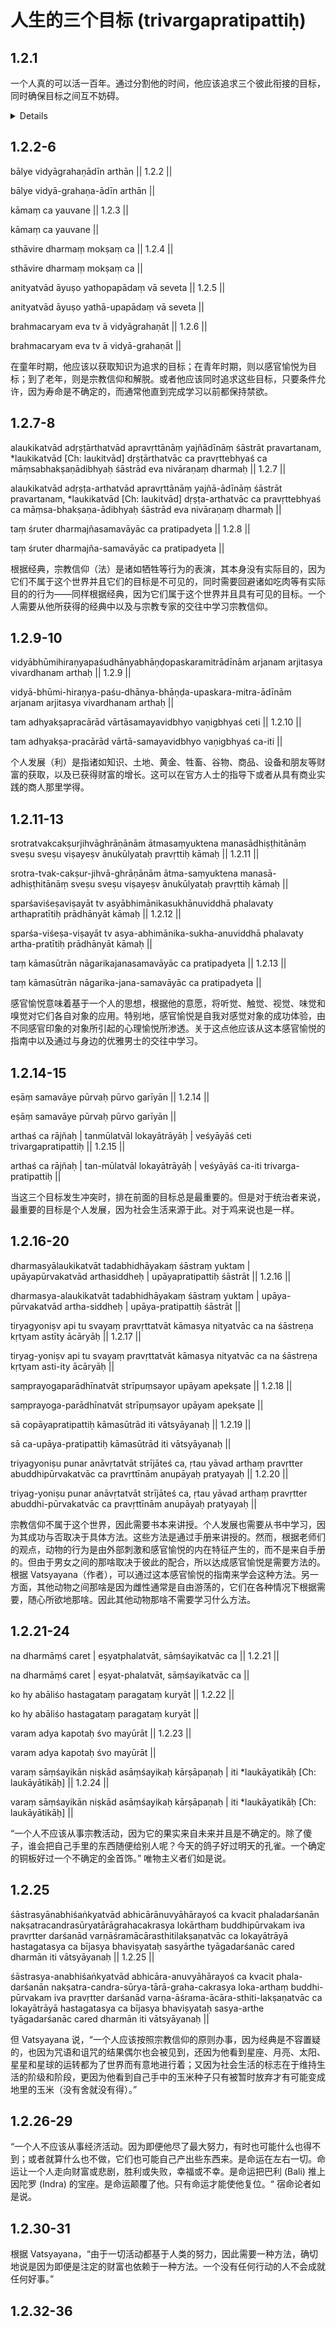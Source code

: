 # 人生的三个目标 (trivargapratipattiḥ)

## 1.2.1

一个人真的可以活一百年。通过分割他的时间，他应该追求三个彼此衔接的目标，同时确保目标之间互不妨碍。

<details>
śatāyur vai puruṣo vibhajya kālam anyonyānubaddhaṃ
parasparasyānupaghātakaṃ trivargaṃ seveta || 1.2.1 ||

śata-āyur vai puruṣo vibhajya kālam anyonya-anubaddhaṃ
parasparasya-anupaghātakaṃ trivargaṃ seveta ||
</details>

## 1.2.2-6

bālye vidyāgrahaṇādīn arthān || 1.2.2 ||

bālye vidyā-grahaṇa-ādīn arthān ||

kāmaṃ ca yauvane || 1.2.3 ||

kāmaṃ ca yauvane ||

sthāvire dharmaṃ mokṣaṃ ca || 1.2.4 ||

sthāvire dharmaṃ mokṣaṃ ca ||

anityatvād āyuṣo yathopapādaṃ vā seveta || 1.2.5 ||

anityatvād āyuṣo yathā-upapādaṃ vā seveta ||

brahmacaryam eva tv ā vidyāgrahaṇāt || 1.2.6 ||

brahmacaryam eva tv ā vidyā-grahaṇāt ||

在童年时期，他应该以获取知识为追求的目标；在青年时期，则以感官愉悦为目标；到了老年，则是宗教信仰和解脱。或者他应该同时追求这些目标，只要条件允许，因为寿命是不确定的，而通常他直到完成学习以前都保持禁欲。

## 1.2.7-8

alaukikatvād adṛṣṭārthatvād apravṛttānāṃ yajñādīnāṃ śāstrāt
pravartanam, *laukikatvād [Ch: laukitvād] dṛṣṭārthatvāc ca
pravṛttebhyaś ca māṃsabhakṣaṇādibhyaḥ śāstrād eva nivāraṇaṃ dharmaḥ
|| 1.2.7 ||

alaukikatvād adṛṣṭa-arthatvād apravṛttānāṃ yajñā-ādīnāṃ śāstrāt
pravartanam, *laukikatvād [Ch: laukitvād] dṛṣṭa-arthatvāc ca
pravṛttebhyaś ca māṃsa-bhakṣaṇa-ādibhyaḥ śāstrād eva nivāraṇaṃ dharmaḥ ||

taṃ śruter dharmajñasamavāyāc ca pratipadyeta || 1.2.8 ||

taṃ śruter dharmajña-samavāyāc ca pratipadyeta ||

根据经典，宗教信仰（法）是诸如牺牲等行为的表演，其本身没有实际目的，因为它们不属于这个世界并且它们的目标是不可见的，同时需要回避诸如吃肉等有实际目的的行为——同样根据经典，因为它们属于这个世界并且具有可见的目标。一个人需要从他所获得的经典中以及与宗教专家的交往中学习宗教信仰。

## 1.2.9-10

vidyābhūmihiraṇyapaśudhānyabhāṇḍopaskaramitrādīnām arjanam arjitasya
vivardhanam arthaḥ || 1.2.9 ||

vidyā-bhūmi-hiraṇya-paśu-dhānya-bhāṇḍa-upaskara-mitra-ādīnām arjanam
arjitasya vivardhanam arthaḥ ||

tam adhyakṣapracārād vārtāsamayavidbhyo vaṇigbhyaś ceti || 1.2.10 ||

tam adhyakṣa-pracārād vārtā-samayavidbhyo vaṇigbhyaś ca-iti ||

个人发展（利）是指诸如知识、土地、黄金、牲畜、谷物、商品、设备和朋友等财富的获取，以及已获得财富的增长。这可以在官方人士的指导下或者从具有商业实践的商人那里学得。

## 1.2.11-13

srotratvakcakṣurjihvāghrāṇānām ātmasaṃyuktena manasādhiṣṭhitānāṃ sveṣu
sveṣu viṣayeṣv ānukūlyataḥ pravṛttiḥ kāmaḥ || 1.2.11 ||

srotra-tvak-cakṣur-jihvā-ghrāṇānām ātma-saṃyuktena
manasā-adhiṣṭhitānāṃ sveṣu sveṣu viṣayeṣv ānukūlyataḥ pravṛttiḥ kāmaḥ ||

sparśaviśeṣaviṣayāt tv asyābhimānikasukhānuviddhā phalavaty
arthapratītiḥ prādhānyāt kāmaḥ || 1.2.12 ||

sparśa-viśeṣa-viṣayāt tv asya-abhimānika-sukha-anuviddhā phalavaty
artha-pratītiḥ prādhānyāt kāmaḥ ||

taṃ kāmasūtrān nāgarikajanasamavāyāc ca pratipadyeta || 1.2.13 ||

taṃ kāmasūtrān nāgarika-jana-samavāyāc ca pratipadyeta ||

感官愉悦意味着基于一个人的思想，根据他的意愿，将听觉、触觉、视觉、味觉和嗅觉对它们各自对象的应用。特别地，感官愉悦是自我对感觉对象的成功体验，由不同感官印象的对象所引起的心理愉悦所渗透。关于这点他应该从这本感官愉悦的指南中以及通过与身边的优雅男士的交往中学习。

## 1.2.14-15

eṣāṃ samavāye pūrvaḥ pūrvo garīyān || 1.2.14 ||

eṣāṃ samavāye pūrvaḥ pūrvo garīyān ||

arthaś ca rājñaḥ | tanmūlatvāl lokayātrāyāḥ | veśyāyāś ceti
trivargapratipattiḥ || 1.2.15 ||

arthaś ca rājñaḥ | tan-mūlatvāl lokayātrāyāḥ | veśyāyāś ca-iti
trivarga-pratipattiḥ ||

当这三个目标发生冲突时，排在前面的目标总是最重要的。但是对于统治者来说，最重要的目标是个人发展，因为社会生活来源于此。对于鸡来说也是一样。

## 1.2.16-20

dharmasyālaukikatvāt tadabhidhāyakaṃ śāstraṃ yuktam | upāyapūrvakatvād
arthasiddheḥ | upāyapratipattiḥ śāstrāt || 1.2.16 ||

dharmasya-alaukikatvāt tadabhidhāyakaṃ śāstraṃ yuktam |
upāya-pūrvakatvād artha-siddheḥ | upāya-pratipattiḥ śāstrāt ||

tiryagyoniṣv api tu svayaṃ pravṛttatvāt kāmasya nityatvāc ca na
śāstreṇa kṛtyam astīty ācāryāḥ || 1.2.17 ||

tiryag-yoniṣv api tu svayaṃ pravṛttatvāt kāmasya nityatvāc ca na
śāstreṇa kṛtyam asti-ity ācāryāḥ ||

saṃprayogaparādhīnatvāt strīpuṃsayor upāyam apekṣate || 1.2.18 ||

saṃprayoga-parādhīnatvāt strīpuṃsayor upāyam apekṣate ||

sā copāyapratipattiḥ kāmasūtrād iti vātsyāyanaḥ || 1.2.19 ||

sā ca-upāya-pratipattiḥ kāmasūtrād iti vātsyāyanaḥ ||

triyagyoniṣu punar anāvṛtatvāt strījāteś ca, ṛtau yāvad arthaṃ
pravṛtter abuddhipūrvakatvāc ca pravṛttīnām anupāyaḥ pratyayaḥ
|| 1.2.20 ||

triyag-yoniṣu punar anāvṛtatvāt strījāteś ca, ṛtau yāvad arthaṃ
pravṛtter abuddhi-pūrvakatvāc ca pravṛttīnām anupāyaḥ pratyayaḥ ||

宗教信仰不属于这个世界，因此需要书本来讲授。个人发展也需要从书中学习，因为其成功与否取决于具体方法。这些方法是通过手册来讲授的。然而，根据老师们的观点，动物的行为是由外部刺激和感官愉悦的内在特征产生的，而不是来自手册的。但由于男女之间的那啥取决于彼此的配合，所以达成感官愉悦是需要方法的。根据 Vatsyayana（作者），可以通过这本感官愉悦的指南来学会这种方法。另一方面，其他动物之间那啥是因为雌性通常是自由游荡的，它们在各种情况下根据需要，随心所欲地那啥。因此其他动物那啥不需要学习什么方法。

## 1.2.21-24

na dharmāṃś caret | eṣyatphalatvāt, sāṃśayikatvāc ca || 1.2.21 ||

na dharmāṃś caret | eṣyat-phalatvāt, sāṃśayikatvāc ca ||

ko hy abāliśo hastagataṃ paragataṃ kuryāt || 1.2.22 ||

ko hy abāliśo hastagataṃ paragataṃ kuryāt ||

varam adya kapotaḥ śvo mayūrāt || 1.2.23 ||

varam adya kapotaḥ śvo mayūrāt ||

varaṃ sāṃśayikān niṣkād asāṃśayikaḥ kārṣāpaṇaḥ | iti *laukāyatikāḥ
[Ch: laukāyātikāḥ] || 1.2.24 ||

varaṃ sāṃśayikān niṣkād asāṃśayikaḥ kārṣāpaṇaḥ | iti *laukāyatikāḥ
[Ch: laukāyātikāḥ] ||

“一个人不应该从事宗教活动，因为它的果实来自未来并且是不确定的。除了傻子，谁会把自己手里的东西随便给别人呢？今天的鸽子好过明天的孔雀。一个确定的铜板好过一个不确定的金首饰。” 唯物主义者们如是说。

## 1.2.25

śāstrasyānabhiśaṅkyatvād abhicārānuvyāhārayoś ca kvacit phaladarśanān
nakṣatracandrasūryatārāgrahacakrasya lokārthaṃ buddhipūrvakam iva
pravṛtter darśanād varṇāśramācārasthitilakṣaṇatvāc ca lokayātrāyā
hastagatasya ca bījasya bhaviṣyataḥ sasyārthe tyāgadarśanāc cared
dharmān iti vātsyāyanaḥ || 1.2.25 ||

śāstrasya-anabhiśaṅkyatvād abhicāra-anuvyāhārayoś ca kvacit
phala-darśanān nakṣatra-candra-sūrya-tārā-graha-cakrasya loka-arthaṃ
buddhi-pūrvakam iva pravṛtter darśanād
varṇa-āśrama-ācāra-sthiti-lakṣaṇatvāc ca lokayātrāyā hastagatasya ca
bījasya bhaviṣyataḥ sasya-arthe tyāgadarśanāc cared dharmān iti
vātsyāyanaḥ ||

但 Vatsyayana 说，“一个人应该按照宗教信仰的原则办事，因为经典是不容置疑的，也因为咒语和诅咒的结果偶尔也会被见到，还因为他看到星座、月亮、太阳、星星和星球的运转都为了世界而有意地进行着；又因为社会生活的标志在于维持生活的阶级和阶段，更因为他看到自己手中的玉米种子只有被暂时放弃才有可能变成地里的玉米（没有舍就没有得）。”

## 1.2.26-29

“一个人不应该从事经济活动。因为即便他尽了最大努力，有时也可能什么也得不到；或者就算什么也不做，它们也可能自己产出些东西来。是命运在左右一切。命运让一个人走向财富或悲剧，胜利或失败，幸福或不幸。是命运把巴利
(Bali) 推上因陀罗 (Indra) 的宝座。是命运颠覆了他。只有命运才能使他复位。“ 宿命论者如是说。

## 1.2.30-31

根据 Vatsyayana，“由于一切活动都基于人类的努力，因此需要一种方法，确切地说是因为即便是注定的财富也依赖于一种方法。一个没有任何行动的人不会成就任何好事。”

## 1.2.32-36

